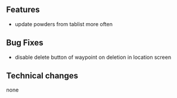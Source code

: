 ## Features
- update powders from tablist more often

## Bug Fixes
- disable delete button of waypoint on deletion in location screen

## Technical changes
none